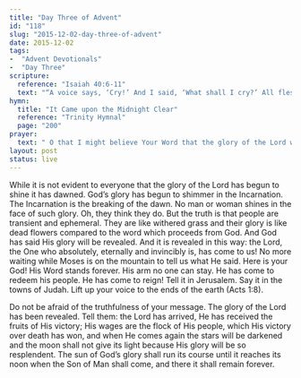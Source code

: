 ```yaml
---
title: "Day Three of Advent"
id: "118"
slug: "2015-12-02-day-three-of-advent"
date: 2015-12-02
tags:
-  "Advent Devotionals"
-  "Day Three"
scripture:
  reference: "Isaiah 40:6-11"
  text: "“A voice says, ‘Cry!’ And I said, ‘What shall I cry?’ All flesh is grass, and all its beauty is like the flower of the field. The grass withers, the flower fades when the breath of the Lord blows on it; surely the people are grass. The grass withers, the flower fades, but the word of our God will stand forever. Get you up to a high mountain, O Zion, herald of good news: lift up your voice with strength, O Jerusalem, herald of good news; lift it up, fear not; say to the cities of Judah, ‘Behold your God!’ Behold, the Lord God comes with might, and His arm rules for Him; behold, His reward is with Him, and His recompense before Him. He will tend his flock like a shepherd; He will gather the lambs in His arms; He will carry them in His bosom, and gently lead those that are with young.”"
hymn:
  title: "It Came upon the Midnight Clear"
  reference: "Trinity Hymnal"
  page: "200"
prayer:
  text: " O that I might believe Your Word that the glory of the Lord will be revealed. Make this my joy, my life and my end, that the Son might receive the reward of His Incarnation. Amen."
layout: post
status: live
---
```


While it is not evident to everyone that the glory of the Lord has begun to shine it has dawned. God’s glory has begun to shimmer in the Incarnation. The Incarnation is the breaking of the dawn. No man or woman shines in the face of such glory. Oh, they think they do. But the truth is that people are transient and ephemeral. They are like withered grass and their glory is like dead flowers compared to the word which proceeds from God. And God has said His glory will be revealed. And it is revealed in this way: the Lord, the One who absolutely, eternally and invincibly is, has come to us! No more waiting while Moses is on the mountain to tell us what He said. Here is your God! His Word stands forever. His arm no one can stay. He has come to redeem his people. He has come to reign! Tell it in Jerusalem. Say it in the towns of Judah. Lift up your voice to the ends of the earth (Acts 1:8).

Do not be afraid of the truthfulness of your message. The glory of the Lord has been revealed. Tell them: the Lord has arrived, He has received the fruits of His victory; His wages are the flock of His people, which His victory over death has won, and when He comes again the stars will be darkened and the moon shall not give its light because His glory will be so resplendent. The sun of God’s glory shall run its course until it reaches its noon when the Son of Man shall come, and there it shall remain forever.
